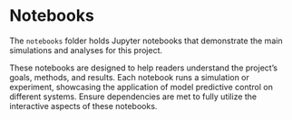 # Notebooks

The `notebooks` folder holds Jupyter notebooks that demonstrate the main simulations and analyses for this project.

These notebooks are designed to help readers understand the project’s goals, methods, and results. Each notebook runs a simulation or experiment, showcasing the application of model predictive control on different systems. Ensure dependencies are met to fully utilize the interactive aspects of these notebooks.
